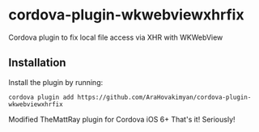 # cordova-plugin-wkwebviewxhrfix
Cordova plugin to fix local file access via XHR with WKWebView

## Installation

Install the plugin by running:
```
cordova plugin add https://github.com/AraHovakimyan/cordova-plugin-wkwebviewxhrfix
```
Modified TheMattRay plugin for Cordova iOS 6+
That's it! Seriously!